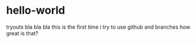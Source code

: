 # hello-world
tryouts
bla bla bla
this is the first time i try to use github and branches
how great is that?
